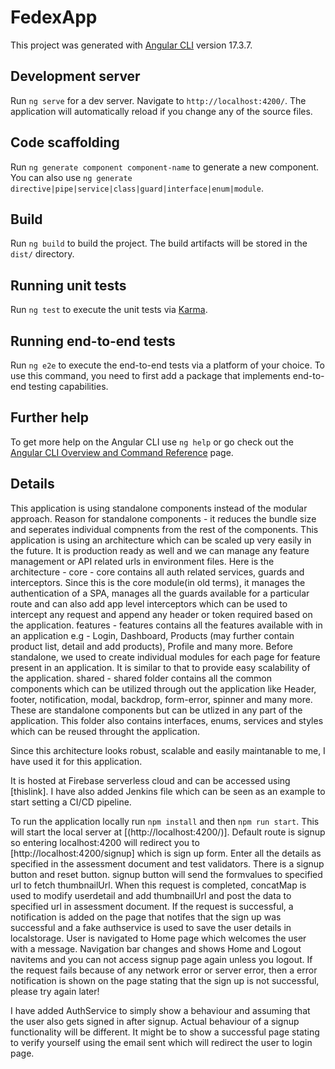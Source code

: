 # FedexApp

This project was generated with [Angular CLI](https://github.com/angular/angular-cli) version 17.3.7.

## Development server

Run `ng serve` for a dev server. Navigate to `http://localhost:4200/`. The application will automatically reload if you change any of the source files.

## Code scaffolding

Run `ng generate component component-name` to generate a new component. You can also use `ng generate directive|pipe|service|class|guard|interface|enum|module`.

## Build

Run `ng build` to build the project. The build artifacts will be stored in the `dist/` directory.

## Running unit tests

Run `ng test` to execute the unit tests via [Karma](https://karma-runner.github.io).

## Running end-to-end tests

Run `ng e2e` to execute the end-to-end tests via a platform of your choice. To use this command, you need to first add a package that implements end-to-end testing capabilities.

## Further help

To get more help on the Angular CLI use `ng help` or go check out the [Angular CLI Overview and Command Reference](https://angular.io/cli) page.

## Details

This application is using standalone components instead of the modular approach. Reason for standalone components - it reduces the bundle size and seperates individual compnents from the rest of the components.
This application is using an architecture which can be scaled up very easily in the future. It is production ready as well and we can manage any feature management or API related urls in environment files.
Here is the architecture -
core - core contains all auth related services, guards and interceptors. Since this is the core module(in old terms), it manages the authentication of a SPA, manages all the guards available for a particular route and can also add app level interceptors which can be used to intercept any request and append any header or token required based on the application.
features - features contains all the features available with in an application e.g - Login, Dashboard, Products (may further contain product list, detail and add products), Profile and many more. Before standalone, we used to create individual modules for each page for feature present in an application. It is similar to that to provide easy scalability of the application.
shared - shared folder contains all the common components which can be utilized through out the application like Header, footer, notification, modal, backdrop, form-error, spinner and many more. These are standalone components but can be utlized in any part of the application. This folder also contains interfaces, enums, services and styles which can be reused throught the application.

Since this architecture looks robust, scalable and easily maintanable to me, I have used it for this application.

It is hosted at Firebase serverless cloud and can be accessed using [thislink]. I have also added Jenkins file which can be seen as an example to start setting a CI/CD pipeline.

To run the application locally run `npm install` and then `npm run start`. This will start the local server at [(http://localhost:4200/)]. Default route is signup so entering localhost:4200 will redirect you to [http://localhost:4200/signup] which is sign up form. Enter all the details as specified in the assessment document and test validators. There is a signup button and reset button. signup button will send the formvalues to specified url to fetch thumbnailUrl. When this request is completed, concatMap is used to modify userdetail and add thumbnailUrl and post the data to specified url in assessment document.
If the request is successful, a notification is added on the page that notifes that the sign up was successful and a fake authservice is used to save the user details in localstorage. User is navigated to Home page which welcomes the user with a message. Navigation bar changes and shows Home and Logout navitems and you can not access signup page again unless you logout.
If the request fails because of any network error or server error, then a error notification is shown on the page stating that the sign up is not successful, please try again later!

I have added AuthService to simply show a behaviour and assuming that the user also gets signed in after signup. Actual behaviour of a signup functionality will be different. It might be to show a successful page stating to verify yourself using the email sent which will redirect the user to login page.
